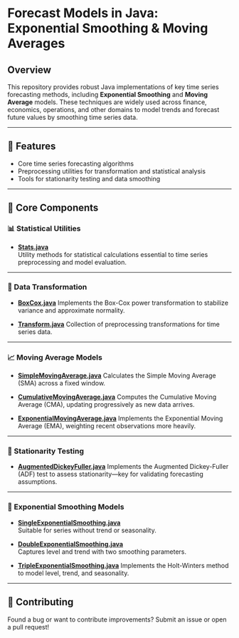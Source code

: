 # Forecast Models in Java: Exponential Smoothing & Moving Averages

## Overview

This repository provides robust Java implementations of key time series forecasting methods, including **Exponential Smoothing** and **Moving Average** models. These techniques are widely used across finance, economics, operations, and other domains to model trends and forecast future values by smoothing time series data.

---

## 🚀 Features

- Core time series forecasting algorithms  
- Preprocessing utilities for transformation and statistical analysis  
- Tools for stationarity testing and data smoothing

---

## 🧠 Core Components

### 📊 Statistical Utilities

- **[Stats.java](https://github.com/navdeep-G/timeseries-java/blob/master/src/main/java/util/Stats.java)**  
  Utility methods for statistical calculations essential to time series preprocessing and model evaluation.

---

### 🔄 Data Transformation

- **[BoxCox.java](https://github.com/navdeep-G/timeseries-java/blob/master/src/main/java/transform/BoxCox.java)**
  Implements the Box-Cox power transformation to stabilize variance and approximate normality.

- **[Transform.java](https://github.com/navdeep-G/timeseries-java/blob/master/src/main/java/transform/Transform.java)** 
  Collection of preprocessing transformations for time series data.

---

### 📈 Moving Average Models

- **[SimpleMovingAverage.java](https://github.com/navdeep-G/timeseries-java/blob/master/src/main/java/movingaverage/SimpleMovingAverage.java)** 
  Calculates the Simple Moving Average (SMA) across a fixed window.

- **[CumulativeMovingAverage.java](https://github.com/navdeep-G/timeseries-java/blob/master/src/main/java/movingaverage/CumulativeMovingAverage.java)**
  Computes the Cumulative Moving Average (CMA), updating progressively as new data arrives.

- **[ExponentialMovingAverage.java](https://github.com/navdeep-G/timeseries-java/blob/master/src/main/java/movingaverage/ExponentialMovingAverage.java)**
  Implements the Exponential Moving Average (EMA), weighting recent observations more heavily.

---

### 🧪 Stationarity Testing

- **[AugmentedDickeyFuller.java](https://github.com/navdeep-G/timeseries-java/blob/master/src/main/java/tests/AugmentedDickeyFuller.java)**
  Implements the Augmented Dickey-Fuller (ADF) test to assess stationarity—key for validating forecasting assumptions.

---

### 🔁 Exponential Smoothing Models

- **[SingleExponentialSmoothing.java](https://github.com/navdeep-G/timeseries-java/blob/master/src/main/java/algos/expsmoothing/SingleExpSmoothing.java)**  
  Suitable for series without trend or seasonality.

- **[DoubleExponentialSmoothing.java](https://github.com/navdeep-G/timeseries-java/blob/master/src/main/java/algos/expsmoothing/DoubleExpSmoothing.java)**  
  Captures level and trend with two smoothing parameters.

- **[TripleExponentialSmoothing.java](https://github.com/navdeep-G/timeseries-java/tree/master/src/main/java/algos/expsmoothing/TripleExpSmoothing.java)** 
  Implements the Holt-Winters method to model level, trend, and seasonality.

---

## 🤝 Contributing

Found a bug or want to contribute improvements? Submit an issue or open a pull request!
